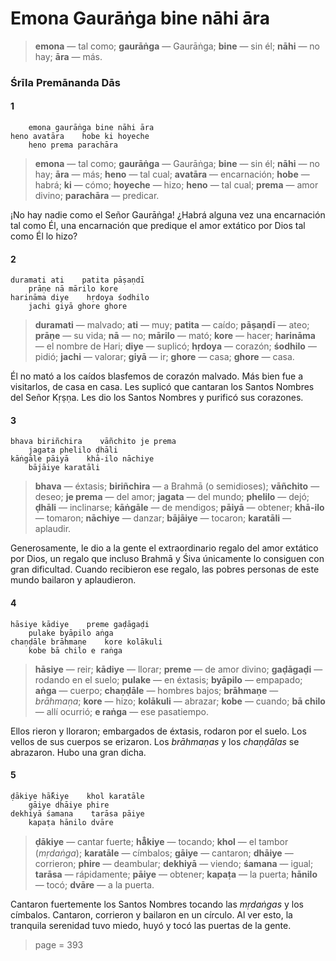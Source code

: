# Emona Gaurāṅga bine nāhi āra

> **emona** — tal como; **gaurāṅga** — Gaurāṅga; **bine** — sin él; **nāhi** — no hay; **āra** — más.

### Śrīla Premānanda Dās

#### 1

        emona gaurāṅga bine nāhi āra
    heno avatāra    hobe ki hoyeche
        heno prema parachāra

> **emona** — tal como; **gaurāṅga** — Gaurāṅga; **bine** — sin él; **nāhi** — no hay; **āra** — más; **heno** — tal cual; **avatāra** — encarnación; **hobe** — habrá; **ki** — cómo; **hoyeche** — hizo; **heno** — tal cual; **prema** — amor divino; **parachāra** — predicar.

¡No hay nadie como el Señor Gaurāṅga! ¿Habrá alguna vez una encarnación tal como Él, una encarnación que predique el amor extático por Dios tal como Él lo hizo?

#### 2

    duramati ati    patita pāṣaṇdī
        prāṇe nā mārilo kore
    harināma diye    hṛdoya śodhilo
        jachi giyā ghore ghore

> **duramati** — malvado; **ati** — muy; **patita** — caído; **pāṣaṇdī** — ateo; **prāṇe** — su vida; **nā** — no; **mārilo** — mató; **kore** — hacer; **harināma** — el nombre de Hari; **diye** — suplicó; **hṛdoya** — corazón; **śodhilo** — pidió; **jachi** — valorar; **giyā** — ir; **ghore** — casa; **ghore** — casa.

Él no mató a los caídos blasfemos de corazón malvado. Más bien fue a visitarlos, de casa en casa. Les suplicó que cantaran los Santos Nombres del Señor Kṛṣṇa. Les dio los Santos Nombres y purificó sus corazones.

#### 3

    bhava biriñchira    vāñchito je prema
        jagata phelilo ḍhāli
    kāṅgāle pāiyā    khā-ilo nāchiye
        bājāiye karatāli

> **bhava** — éxtasis; **biriñchira** — a Brahmā (o semidioses); **vāñchito** — deseo; **je prema** — del amor; **jagata** — del mundo; **phelilo** — dejó; **ḍhāli** — inclinarse; **kāṅgāle** — de mendigos; **pāiyā** — obtener; **khā-ilo** — tomaron; **nāchiye** — danzar; **bājāiye** — tocaron; **karatāli** — aplaudir.

Generosamente, le dio a la gente el extraordinario regalo del amor extático por Dios, un regalo que incluso Brahmā y Śiva únicamente lo consiguen con gran dificultad. Cuando recibieron ese regalo, las pobres personas de este mundo bailaron y aplaudieron. 

#### 4

    hāsiye kādiye    preme gaḍāgaḍi
        pulake byāpilo aṅga
    chaṇḍāle brāhmaṇe    kore kolākuli
        kobe bā chilo e raṅga

> **hāsiye** — reir; **kādiye** — llorar; **preme** — de amor divino; **gaḍāgaḍi** — rodando en el suelo; **pulake** — en éxtasis; **byāpilo** — empapado; **aṅga** — cuerpo; **chaṇḍāle** — hombres bajos; **brāhmaṇe** — *brāhmaṇa*; **kore** — hizo; **kolākuli** — abrazar; **kobe** — cuando; **bā chilo** — allí ocurrió; **e raṅga** — ese pasatiempo.

Ellos rieron y lloraron; embargados de éxtasis, rodaron por el suelo. Los vellos de sus cuerpos se erizaron. Los *brāhmaṇas* y los *chaṇḍālas* se abrazaron. Hubo una gran dicha.

#### 5

    ḍākiye hā̐kiye    khol karatāle
        gāiye dhāiye phire
    dekhiyā śamana    tarāsa pāiye
        kapaṭa hānilo dvāre

> **ḍākiye** — cantar fuerte; **hā̐kiye** — tocando; **khol** — el tambor (*mṛdaṅga*); **karatāle** — címbalos; **gāiye** — cantaron; **dhāiye** — corrieron; **phire** — deambular; **dekhiyā** — viendo; **śamana** — igual; **tarāsa** — rápidamente; **pāiye** — obtener; **kapaṭa** — la puerta; **hānilo** — tocó; **dvāre** — a la puerta.

Cantaron fuertemente los Santos Nombres tocando las *mṛdaṅgas* y los címbalos. Cantaron, corrieron y bailaron en un círculo. Al ver esto, la tranquila serenidad tuvo miedo, huyó y tocó las puertas de la gente. 


> page = 393
